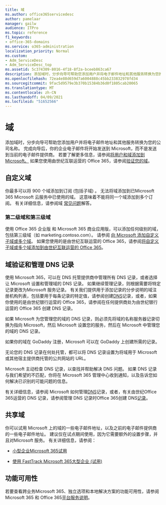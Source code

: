 ```yaml
---
title: 域
ms.author: office365servicedesc
author: pamelaar
manager: gailw
audience: ITPro
ms.topic: reference
f1_keywords:
- office-365-domains
ms.service: o365-administration
localization_priority: Normal
ms.custom:
- Adm_ServiceDesc
- Adm_ServiceDesc_top
ms.assetid: 5c374309-8016-4f18-8f2a-bceeb863ca67
description: 添加域时，分步向导可帮助您添加用户并将电子邮件地址和其他服务转换为您的公司名称。 完成向导后，你的企业电子邮件将开始发送到 Microsoft，而不是发送到当前的电子邮件提供商。 若要了解更多信息，请参阅将用户和域添加到 Microsoft。 如果您使用由世纪互联运营的 Office 365，请参阅验证您的域。
ms.openlocfilehash: 72ea4e88d659d7a6004888c45bb233832978fd34
ms.sourcegitcommit: 9fac5d9579e3b370b15384b36d0f1805cab20065
ms.translationtype: MT
ms.contentlocale: zh-CN
ms.lasthandoff: 04/09/2021
ms.locfileid: "51652566"
---
```

# <a name="domains"></a>域

添加域时，分步向导可帮助您添加用户并将电子邮件地址和其他服务转换为您的公司名称。 完成向导后，你的企业电子邮件将开始发送到 Microsoft，而不是发送到当前的电子邮件提供商。 若要了解更多信息，请参阅[将用户和域添加到 Microsoft。](https://support.office.com/article/6383f56d-3d09-4dcb-9b41-b5f5a5efd611) 如果您使用由世纪互联运营的 Office 365，请参阅[验证您的域](/office365/admin/setup/add-domain)。
  
## <a name="custom-domains"></a>自定义域

你最多可以将 900 个域添加到订阅 (包括子域) 。 无法将域添加到已Microsoft 365 Microsoft 云服务中已使用的域。 这意味着不能将同一个域添加到多个订阅。 有关详细信息，请参阅域 [常见问题](https://support.office.com/article/Domains-FAQ-1272bad0-4bd4-4796-8005-67d6fb3afc5a)解答。
  
### <a name="second-and-third-level-domains"></a>第二级域和第三级域

使用 Office 365 企业版 和 Microsoft 365 商业应用版，可以添加任何级别的域，包括第三级域（如 marketing.contoso.com）。 请参阅 [向 Microsoft 添加自定义子域或多个域](/office365/admin/setup/domains-faq)。 如果您使用的是由世纪互联运营的 Office 365，请参阅[将自定义子域或多个域添加到由世纪互联运营的 Office 365](/office365/admin/setup/domains-faq)。
  
## <a name="domain-verification-and-managing-dns-records"></a>域验证和管理 DNS 记录

使用 Microsoft 365，可以在 DNS 托管提供商中管理所有 DNS 记录，或者选择让 Microsoft 设置和管理域的 DNS 记录。 如果继续管理记录，则根据需要将特定记录更改为Microsoft 服务记录。 有关我们提供用于添加记录的分步说明的域注册机构列表，包括要用于每条记录的特定值，请参阅创建[DNS](/office365/admin/get-help-with-domains/create-dns-records-at-any-dns-hosting-provider)记录，或者，如果你使用的是由世纪银行运营的 Office 365，请参阅在任何提供商处为由世纪银行运营的 Office 365 创建 DNS 记录。 
  
如果 Microsoft 为您管理您的域的 DNS 记录，则必须先将域的名称服务器记录切换为指向 Microsoft，然后 Microsoft 设置您的服务，然后在 Microsoft 中管理您的域的 DNS 记录。
  
如果你的域在 GoDaddy 注册，Microsoft 可以在 GoDaddy 上创建所需的记录。 
  
无论您的 DNS 记录在何处托管，都可以将 DNS 记录设置为将域用于 Microsoft 或其他宿主提供商托管的公共网站的 URL。 
  
Microsoft 主动检查 DNS 记录，以查找并帮助解决 DNS 问题。 如果 DNS 记录与我们希望的不匹配，你将在 Microsoft 365 管理中心收到通知，以及告诉您如何解决已识别的可能问题的信息。
  
有关详细信息，请参阅 Microsoft 如何管理[DNS](/office365/admin/setup/domains-faq)记录，或者，有关由世纪Office 365运营的 DNS 记录，请参阅管理 DNS 记录时Office 365创建 DNS[记录](/office365/admin/services-in-china/create-dns-records-when-you-manage-your-dns-records)。
  
## <a name="sharing-a-domain"></a>共享域

你可以试用 Microsoft 上的域的一些电子邮件地址，以及之前的电子邮件提供商的一些电子邮件地址。 建议仅在试点期间使用，因为它需要额外的设置步骤，并且对Microsoft 服务。 有关详细信息，请参阅：
  
- [小型企业Microsoft 365试用](https://support.office.com/article/39cee536-6a03-40cf-b9c1-f301bb6001d7)
    
- [使用 FastTrack Microsoft 365大型企业 (试用) ](https://fasttrack.office.com/onboard)
    
## <a name="feature-availability"></a>功能可用性

若要查看跨业务Microsoft 365、独立选项和本地解决方案的功能可用性，请参阅 Microsoft 365 和 Office 365[平台服务说明](office-365-platform-service-description.md)。
